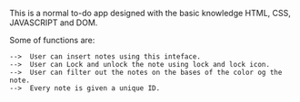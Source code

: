This is a normal to-do app designed with the basic knowledge HTML, CSS, JAVASCRIPT and DOM.

Some of functions are:

    -->  User can insert notes using this inteface.
    -->  User can Lock and unlock the note using lock and lock icon.
    -->  User can filter out the notes on the bases of the color og the note.
    -->  Every note is given a unique ID.
